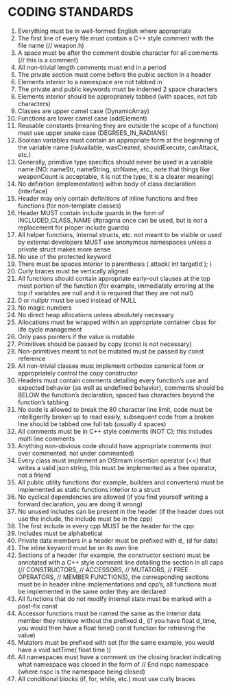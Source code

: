 # CODING STANDARDS #
1. Everything must be in well-formed English where appropriate
2. The first line of every file must contain a C++ style comment with the file name (// weapon.h)
3. A space must be after the comment double character for all comments (// this is a comment)
4. All non-trivial length comments must end in a period
5. The private section must come before the public section in a header
6. Elements interior to a namespace are not tabbed in
7. The private and public keywords must be indented 2 space characters
8. Elements interior should be appropriately tabbed (with spaces, not tab characters)
9. Classes are upper camel case (DynamicArray)
10. Functions are lower camel case (addElement)
11. Reusable constants (meaning they are outside the scope of a function) must use upper snake case (DEGREES_IN_RADIANS)
12. Boolean variables must contain an appropriate form at the beginning of the variable name (isAvailable, wasCreated, shouldExecute, canAttack, etc.)
13. Generally, primitive type specifics should never be used in a variable name (NO: nameStr, nameString, strName, etc., note that things like weaponCount is acceptable, it is not the type, it is a clearer meaning)
14. No definition (implementation) within body of class declaration (interface)
15. Header may only contain definitions of inline functions and free functions (for non-template classes)
16. Header MUST contain include guards in the form of INCLUDED_CLASS_NAME (#pragma once can be used, but is not a replacement for proper include guards)
17. All helper functions, internal structs, etc. not meant to be visible or used by external developers MUST use anonymous namespaces unless a private struct makes more sense
18. No use of the protected keyword
19. There must be spaces interior to parenthesis ( attack( int targetId ); )
20. Curly braces must be vertically aligned
21. All functions should contain appropriate early-out clauses at the top most portion of the function (for example, immediately erroring at the top if variables are null and it is required that they are not null)
22. 0 or nullptr must be used instead of NULL
23. No magic numbers
24. No direct heap allocations unless absolutely necessary
25. Allocations must be wrapped within an appropriate container class for life cycle management
26. Only pass pointers if the value is mutable
27. Primitives should be passed by copy (const is not necessary)
28. Non-primitives meant to not be mutated must be passed by const reference
29. All non-trivial classes must implement orthodox canonical form or appropriately control the copy constructor
30. Headers must contain comments detailing every function’s use and expected behavior (as well as undefined behavior), comments should be BELOW the function’s declaration, spaced two characters beyond the function’s tabbing
31. No code is allowed to break the 80 character line limit, code must be intelligently broken up to read easily, subsequent code from a broken line should be tabbed one full tab (usually 4 spaces)
32. All comments must be in C++ style comments (NOT C); this includes multi line comments
33. Anything non-obvious code should have appropriate comments (not over commented, not under commented)
34. Every class must implement an OStream insertion operator (<<) that writes a valid json string, this must be implemented as a free operator, not a friend
35. All public utility functions (for example, builders and converters) must be implemented as static functions interior to a struct
36. No cyclical dependencies are allowed (if you find yourself writing a forward declaration, you are doing it wrong)
37. No unused includes can be present in the header (if the header does not use the include, the include must be in the cpp)
38. The first include in every cpp MUST be the header for the cpp
39. Includes must be alphabetical
40. Private data members in a header must be prefixed with d_ (d for data)
41. The inline keyword must be on its own line
42. Sections of a header (for example, the constructor section) must be annotated with a C++ style comment line detailing the section in all caps (// CONSTRUCTORS, // ACCESSORS, // MUTATORS, // FREE OPERATORS, // MEMBER FUNCTIONS), the corresponding sections must be in header inline implementations and cpp’s, all functions must be implemented in the same order they are declared
43. All functions that do not modify internal state must be marked with a post-fix const
44. Accessor functions must be named the same as the interior data member they retrieve without the prefixed d_ (if you have float d_time, you would then have a float time() const function for retrieving the value)
45. Mutators must be prefixed with set (for the same example, you would have a void setTime( float time ))
46. All namespaces must have a comment on the closing bracket indicating what namespace was closed in the form of // End nspc namespace (where nspc is the namespace being closed)
47. All conditional blocks (if, for, while, etc.) must use curly braces
